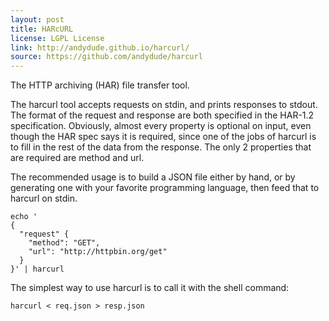 ```yaml
---
layout: post
title: HARcURL
license: LGPL License
link: http://andydude.github.io/harcurl/
source: https://github.com/andydude/harcurl
---
```


The HTTP archiving (HAR) file transfer tool.

The harcurl tool accepts requests on stdin, and prints responses to stdout. The format of the request and response are both specified in the HAR-1.2 specification. Obviously, almost every property is optional on input, even though the HAR spec says it is required, since one of the jobs of harcurl is to fill in the rest of the data from the response. The only 2 properties that are required are method and url.

The recommended usage is to build a JSON file either by hand, or by generating one with your favorite programming language, then feed that to harcurl on stdin.

```shell
echo '
{
  "request" {
    "method": "GET",
    "url": "http://httpbin.org/get"
  }
}' | harcurl
```

The simplest way to use harcurl is to call it with the shell command:

```shell
harcurl < req.json > resp.json
```
